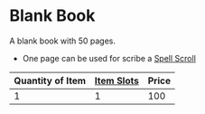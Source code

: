 # Blank Book

A blank book with 50 pages.

* One page can be used for scribe a [Spell Scroll](../../../../../Magic/Spell%20Scrolls.md)

|Quantity of Item|[Item Slots](../../../../../Player%20Characters/Derived%20Statistics/Item%20Slots.md)|Price|
|----------------|----------|-----|
|1|1|100|
